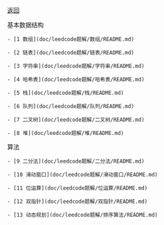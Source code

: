 [返回](README.md)

基本数据结构

    - [1 数组](doc/leedcode题解/数组/README.md)

    - [2 链表](doc/leedcode题解/链表/README.md)

    - [3 字符串](doc/leedcode题解/字符串/README.md)

    - [4 哈希表](doc/leedcode题解/哈希表/README.md)

    - [5 栈](doc/leedcode题解/栈/README.md)

    - [6 队列](doc/leedcode题解/队列/README.md)

    - [7 二叉树](doc/leedcode题解/二叉树/README.md)

    - [8 堆](doc/leedcode题解/堆/README.md)

算法

    - [9 二分法](doc/leedcode题解/二分法/README.md)

    - [10 滑动窗口](doc/leedcode题解/滑动窗口/README.md)

    - [11 位运算](doc/leedcode题解/位运算/README.md)

    - [12 双指针](doc/leedcode题解/双指针/README.md)

    - [13 动态规划](doc/leedcode题解/排序算法/README.md)

